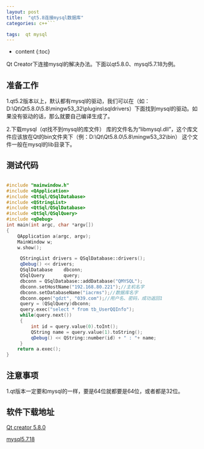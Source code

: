 ```yaml
---
layout: post
title:  "qt5.8连接mysql数据库"
categories: c++```

tags:  qt mysql
---
```



* content
{:toc}

Qt Creator下连接mysql的解决办法。下面以qt5.8.0、mysql5.7.18为例。

<!--excerpt-->

## 准备工作
1.qt5.2版本以上，默认都有mysql的驱动，我们可以在（如：D:\Qt\Qt5.8.0\5.8\mingw53_32\plugins\sqldrivers）下面找到mysql的驱动。如果没有驱动的话，那么就要自己编译生成了。


2.下载mysql（qt找不到mysql的库文件）
库的文件名为“libmysql.dll”，这个库文件应该放在Qt的bin文件夹下（例：D:\Qt\Qt5.8.0\5.8\mingw53_32\bin）
这个文件一般在mysql的lib目录下。

## 测试代码

```c++

#include "mainwindow.h"
#include <QApplication>
#include <QtSql/QSqlDatabase>
#include <QStringList>
#include <QtSql/QSqlDatabase>
#include <QtSql/QSqlQuery>
#include <qDebug>
int main(int argc, char *argv[])
{
    QApplication a(argc, argv);
    MainWindow w;
    w.show();

     QStringList drivers = QSqlDatabase::drivers();
     qDebug() << drivers;
     QSqlDatabase    dbconn;
     QSqlQuery       query;
     dbconn = QSqlDatabase::addDatabase("QMYSQL");
     dbconn.setHostName("192.168.80.221");//主机名字
     dbconn.setDatabaseName("iacrms");//数据库名字
     dbconn.open("gdzt", "039.com");//用户名、密码，成功返回1
     query = (QSqlQuery)dbconn;
     query.exec("select * from tb_UserQQInfo");
     while(query.next())
     {
         int id = query.value(0).toInt();
         QString name = query.value(1).toString();
         qDebug() << QString::number(id) + " : "+ name;
     }
    return a.exec();
}


```



## 注意事项

1.qt版本一定要和mysql的一样，要是64位就都要是64位，或者都是32位。


## 软件下载地址
[Qt creator 5.8.0](http://download.qt.io/archive/qt/5.8/5.8.0/qt-opensource-windows-x86-mingw530-5.8.0.exe)

[mysql5.7.18](https://dev.mysql.com/get/Downloads/MySQL-5.7/mysql-5.7.18-win32.zip)


